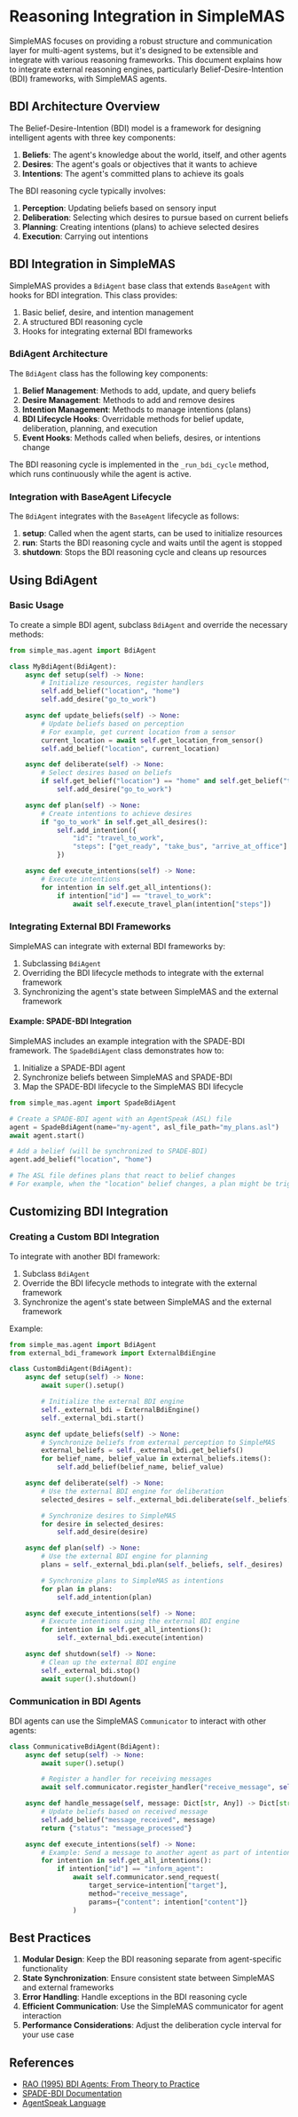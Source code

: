 # Reasoning Integration in SimpleMAS

SimpleMAS focuses on providing a robust structure and communication layer for multi-agent systems, but it's designed to be extensible and integrate with various reasoning frameworks. This document explains how to integrate external reasoning engines, particularly Belief-Desire-Intention (BDI) frameworks, with SimpleMAS agents.

## BDI Architecture Overview

The Belief-Desire-Intention (BDI) model is a framework for designing intelligent agents with three key components:

1. **Beliefs**: The agent's knowledge about the world, itself, and other agents
2. **Desires**: The agent's goals or objectives that it wants to achieve
3. **Intentions**: The agent's committed plans to achieve its goals

The BDI reasoning cycle typically involves:

1. **Perception**: Updating beliefs based on sensory input
2. **Deliberation**: Selecting which desires to pursue based on current beliefs
3. **Planning**: Creating intentions (plans) to achieve selected desires
4. **Execution**: Carrying out intentions

## BDI Integration in SimpleMAS

SimpleMAS provides a `BdiAgent` base class that extends `BaseAgent` with hooks for BDI integration. This class provides:

1. Basic belief, desire, and intention management
2. A structured BDI reasoning cycle
3. Hooks for integrating external BDI frameworks

### BdiAgent Architecture

The `BdiAgent` class has the following key components:

1. **Belief Management**: Methods to add, update, and query beliefs
2. **Desire Management**: Methods to add and remove desires
3. **Intention Management**: Methods to manage intentions (plans)
4. **BDI Lifecycle Hooks**: Overridable methods for belief update, deliberation, planning, and execution
5. **Event Hooks**: Methods called when beliefs, desires, or intentions change

The BDI reasoning cycle is implemented in the `_run_bdi_cycle` method, which runs continuously while the agent is active.

### Integration with BaseAgent Lifecycle

The `BdiAgent` integrates with the `BaseAgent` lifecycle as follows:

1. **setup**: Called when the agent starts, can be used to initialize resources
2. **run**: Starts the BDI reasoning cycle and waits until the agent is stopped
3. **shutdown**: Stops the BDI reasoning cycle and cleans up resources

## Using BdiAgent

### Basic Usage

To create a simple BDI agent, subclass `BdiAgent` and override the necessary methods:

```python
from simple_mas.agent import BdiAgent

class MyBdiAgent(BdiAgent):
    async def setup(self) -> None:
        # Initialize resources, register handlers
        self.add_belief("location", "home")
        self.add_desire("go_to_work")

    async def update_beliefs(self) -> None:
        # Update beliefs based on perception
        # For example, get current location from a sensor
        current_location = await self.get_location_from_sensor()
        self.add_belief("location", current_location)

    async def deliberate(self) -> None:
        # Select desires based on beliefs
        if self.get_belief("location") == "home" and self.get_belief("time") > "08:00":
            self.add_desire("go_to_work")

    async def plan(self) -> None:
        # Create intentions to achieve desires
        if "go_to_work" in self.get_all_desires():
            self.add_intention({
                "id": "travel_to_work",
                "steps": ["get_ready", "take_bus", "arrive_at_office"]
            })

    async def execute_intentions(self) -> None:
        # Execute intentions
        for intention in self.get_all_intentions():
            if intention["id"] == "travel_to_work":
                await self.execute_travel_plan(intention["steps"])
```

### Integrating External BDI Frameworks

SimpleMAS can integrate with external BDI frameworks by:

1. Subclassing `BdiAgent`
2. Overriding the BDI lifecycle methods to integrate with the external framework
3. Synchronizing the agent's state between SimpleMAS and the external framework

#### Example: SPADE-BDI Integration

SimpleMAS includes an example integration with the SPADE-BDI framework. The `SpadeBdiAgent` class demonstrates how to:

1. Initialize a SPADE-BDI agent
2. Synchronize beliefs between SimpleMAS and SPADE-BDI
3. Map the SPADE-BDI lifecycle to the SimpleMAS BDI lifecycle

```python
from simple_mas.agent import SpadeBdiAgent

# Create a SPADE-BDI agent with an AgentSpeak (ASL) file
agent = SpadeBdiAgent(name="my-agent", asl_file_path="my_plans.asl")
await agent.start()

# Add a belief (will be synchronized to SPADE-BDI)
agent.add_belief("location", "home")

# The ASL file defines plans that react to belief changes
# For example, when the "location" belief changes, a plan might be triggered
```

## Customizing BDI Integration

### Creating a Custom BDI Integration

To integrate with another BDI framework:

1. Subclass `BdiAgent`
2. Override the BDI lifecycle methods to integrate with the external framework
3. Synchronize the agent's state between SimpleMAS and the external framework

Example:

```python
from simple_mas.agent import BdiAgent
from external_bdi_framework import ExternalBdiEngine

class CustomBdiAgent(BdiAgent):
    async def setup(self) -> None:
        await super().setup()

        # Initialize the external BDI engine
        self._external_bdi = ExternalBdiEngine()
        self._external_bdi.start()

    async def update_beliefs(self) -> None:
        # Synchronize beliefs from external perception to SimpleMAS
        external_beliefs = self._external_bdi.get_beliefs()
        for belief_name, belief_value in external_beliefs.items():
            self.add_belief(belief_name, belief_value)

    async def deliberate(self) -> None:
        # Use the external BDI engine for deliberation
        selected_desires = self._external_bdi.deliberate(self._beliefs)

        # Synchronize desires to SimpleMAS
        for desire in selected_desires:
            self.add_desire(desire)

    async def plan(self) -> None:
        # Use the external BDI engine for planning
        plans = self._external_bdi.plan(self._beliefs, self._desires)

        # Synchronize plans to SimpleMAS as intentions
        for plan in plans:
            self.add_intention(plan)

    async def execute_intentions(self) -> None:
        # Execute intentions using the external BDI engine
        for intention in self.get_all_intentions():
            self._external_bdi.execute(intention)

    async def shutdown(self) -> None:
        # Clean up the external BDI engine
        self._external_bdi.stop()
        await super().shutdown()
```

### Communication in BDI Agents

BDI agents can use the SimpleMAS `Communicator` to interact with other agents:

```python
class CommunicativeBdiAgent(BdiAgent):
    async def setup(self) -> None:
        await super().setup()

        # Register a handler for receiving messages
        await self.communicator.register_handler("receive_message", self.handle_message)

    async def handle_message(self, message: Dict[str, Any]) -> Dict[str, Any]:
        # Update beliefs based on received message
        self.add_belief("message_received", message)
        return {"status": "message_processed"}

    async def execute_intentions(self) -> None:
        # Example: Send a message to another agent as part of intention execution
        for intention in self.get_all_intentions():
            if intention["id"] == "inform_agent":
                await self.communicator.send_request(
                    target_service=intention["target"],
                    method="receive_message",
                    params={"content": intention["content"]}
                )
```

## Best Practices

1. **Modular Design**: Keep the BDI reasoning separate from agent-specific functionality
2. **State Synchronization**: Ensure consistent state between SimpleMAS and external frameworks
3. **Error Handling**: Handle exceptions in the BDI reasoning cycle
4. **Efficient Communication**: Use the SimpleMAS communicator for agent interaction
5. **Performance Considerations**: Adjust the deliberation cycle interval for your use case

## References

- [RAO (1995) BDI Agents: From Theory to Practice](https://cdn.aaai.org/ICMAS/1995/ICMAS95-042.pdf)
- [SPADE-BDI Documentation](https://spade-bdi.readthedocs.io/)
- [AgentSpeak Language](https://en.wikipedia.org/wiki/AgentSpeak)
